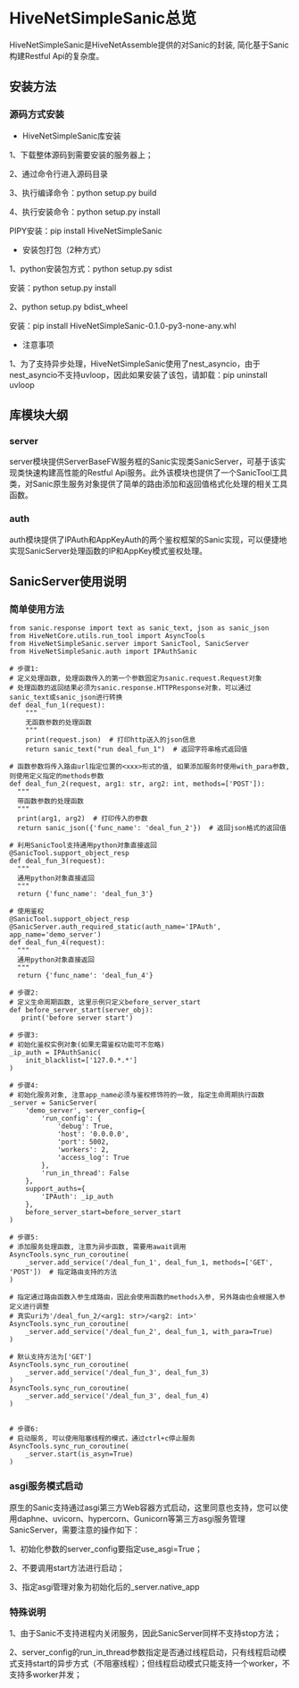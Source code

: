 # HiveNetSimpleSanic总览

HiveNetSimpleSanic是HiveNetAssemble提供的对Sanic的封装, 简化基于Sanic构建Restful Api的复杂度。



## 安装方法

### 源码方式安装

- HiveNetSimpleSanic库安装

1、下载整体源码到需要安装的服务器上；

2、通过命令行进入源码目录

3、执行编译命令：python setup.py build

4、执行安装命令：python setup.py install

PIPY安装：pip install HiveNetSimpleSanic


- 安装包打包（2种方式）

1、python安装包方式：python setup.py sdist

安装：python setup.py install

2、python setup.py bdist_wheel

安装：pip install HiveNetSimpleSanic-0.1.0-py3-none-any.whl


- 注意事项

1、为了支持异步处理，HiveNetSimpleSanic使用了nest_asyncio，由于nest_asyncio不支持uvloop，因此如果安装了该包，请卸载：pip uninstall uvloop


## 库模块大纲

### server

server模块提供ServerBaseFW服务框的Sanic实现类SanicServer，可基于该实现类快速构建高性能的Restful Api服务。此外该模块也提供了一个SanicTool工具类，对Sanic原生服务对象提供了简单的路由添加和返回值格式化处理的相关工具函数。

### auth

auth模块提供了IPAuth和AppKeyAuth的两个鉴权框架的Sanic实现，可以便捷地实现SanicServer处理函数的IP和AppKey模式鉴权处理。




## SanicServer使用说明

### 简单使用方法

```
from sanic.response import text as sanic_text, json as sanic_json
from HiveNetCore.utils.run_tool import AsyncTools
from HiveNetSimpleSanic.server import SanicTool, SanicServer
from HiveNetSimpleSanic.auth import IPAuthSanic

# 步骤1:
# 定义处理函数, 处理函数传入的第一个参数固定为sanic.request.Request对象
# 处理函数的返回结果必须为sanic.response.HTTPResponse对象，可以通过sanic_text或sanic_json进行转换
def deal_fun_1(request):
	"""
	无函数参数的处理函数
	"""
	print(request.json)  # 打印http送入的json信息
	return sanic_text("run deal_fun_1")  # 返回字符串格式返回值

# 函数参数将传入路由url指定位置的<xxx>形式的值, 如果添加服务时使用with_para参数, 则使用定义指定的methods参数
def deal_fun_2(request, arg1: str, arg2: int, methods=['POST']):
  """
  带函数参数的处理函数
  """
  print(arg1, arg2)  # 打印传入的参数
  return sanic_json({'func_name': 'deal_fun_2'})  # 返回json格式的返回值

# 利用SanicTool支持通用python对象直接返回
@SanicTool.support_object_resp
def deal_fun_3(request):
  """
  通用python对象直接返回
  """
  return {'func_name': 'deal_fun_3'}

# 使用鉴权
@SanicTool.support_object_resp
@SanicServer.auth_required_static(auth_name='IPAuth', app_name='demo_server')
def deal_fun_4(request):
  """
  通用python对象直接返回
  """
  return {'func_name': 'deal_fun_4'}

# 步骤2:
# 定义生命周期函数, 这里示例只定义before_server_start
def before_server_start(server_obj):
   print('before server start')

# 步骤3:
# 初始化鉴权实例对象(如果无需鉴权功能可不忽略)
_ip_auth = IPAuthSanic(
    init_blacklist=['127.0.*.*']
)

# 步骤4:
# 初始化服务对象, 注意app_name必须与鉴权修饰符的一致, 指定生命周期执行函数
_server = SanicServer(
	'demo_server', server_config={
        'run_config': {
            'debug': True,
            'host': '0.0.0.0',
            'port': 5002,
            'workers': 2,
            'access_log': True
        },
        'run_in_thread': False
    },
    support_auths={
        'IPAuth': _ip_auth
    },
    before_server_start=before_server_start
)

# 步骤5:
# 添加服务处理函数, 注意为异步函数, 需要用await调用
AsyncTools.sync_run_coroutine(
	_server.add_service('/deal_fun_1', deal_fun_1, methods=['GET', 'POST'])  # 指定路由支持的方法
)

# 指定通过路由函数入参生成路由，因此会使用函数的methods入参, 另外路由也会根据入参定义进行调整
# 真实uri为'/deal_fun_2/<arg1: str>/<arg2: int>'
AsyncTools.sync_run_coroutine(
	_server.add_service('/deal_fun_2', deal_fun_1, with_para=True)
)

# 默认支持方法为['GET']
AsyncTools.sync_run_coroutine(
	_server.add_service('/deal_fun_3', deal_fun_3)
)
AsyncTools.sync_run_coroutine(
	_server.add_service('/deal_fun_3', deal_fun_4)
)


# 步骤6:
# 启动服务, 可以使用阻塞线程的模式，通过ctrl+c停止服务
AsyncTools.sync_run_coroutine(
	_server.start(is_asyn=True)
)
```



### asgi服务模式启动

原生的Sanic支持通过asgi第三方Web容器方式启动，这里同意也支持，您可以使用daphne、uvicorn、hypercorn、Gunicorn等第三方asgi服务管理SanicServer，需要注意的操作如下：

1、初始化参数的server_config要指定use_asgi=True；

2、不要调用start方法进行启动；

3、指定asgi管理对象为初始化后的_server.native_app



### 特殊说明

1、由于Sanic不支持进程内关闭服务，因此SanicServer同样不支持stop方法；

2、server_config的run_in_thread参数指定是否通过线程启动，只有线程启动模式支持start的异步方式（不阻塞线程）；但线程启动模式只能支持一个worker，不支持多worker并发；
